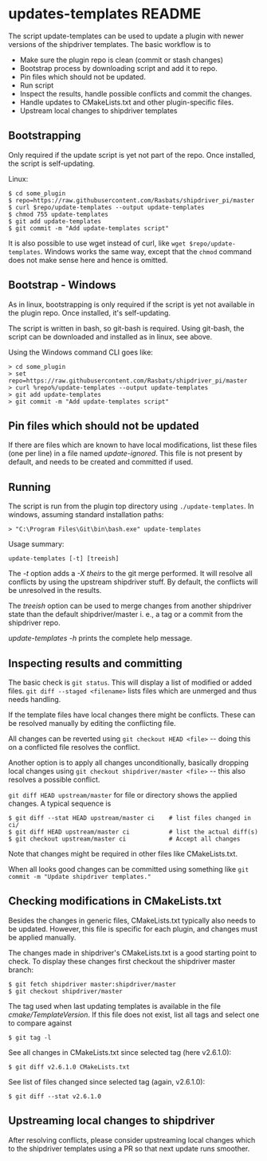 updates-templates README
========================

The script update-templates can be used to update a plugin with
newer versions of the shipdriver templates. The basic workflow
is to

  - Make sure the plugin repo is clean (commit or stash changes)
  - Bootstrap process by downloading script and add it to repo.
  - Pin files which should not be updated.
  - Run script
  - Inspect the results, handle possible conflicts and commit the
    changes.
  - Handle updates to CMakeLists.txt and other plugin-specific files.
  - Upstream local changes to shipdriver templates

Bootstrapping
-------------
Only required if the update script is yet not part of the repo. Once
installed, the script is self-updating.

Linux:

    $ cd some_plugin
    $ repo=https://raw.githubusercontent.com/Rasbats/shipdriver_pi/master
    $ curl $repo/update-templates --output update-templates
    $ chmod 755 update-templates
    $ git add update-templates
    $ git commit -m "Add update-templates script"

It is also possible to use wget instead of curl, like
`wget $repo/update-templates`. Windows works the same way, except that
the `chmod` command does not make sense here and hence is omitted.


Bootstrap - Windows
-------------------

As in linux, bootstrapping is only required if the script is yet not
available in the plugin repo. Once installed, it's self-updating.

The script is written in bash, so git-bash is required. Using git-bash, the
script can be downloaded and installed as in linux, see above.

Using the Windows command CLI goes like:

    > cd some_plugin
    > set repo=https://raw.githubusercontent.com/Rasbats/shipdriver_pi/master
    > curl %repo%/update-templates --output update-templates
    > git add update-templates
    > git commit -m "Add update-templates script"


Pin files which should not be updated
-------------------------------------

If there are files which are known to have local modifications, list these
files (one per line) in a file named *update-ignored*.  This file is not
present by default, and needs to be created and committed if used.


Running
-------

The script is run from the plugin top directory using
`./update-templates`. In windows, assuming standard installation paths:

    > "C:\Program Files\Git\bin\bash.exe" update-templates

Usage summary:

    update-templates [-t] [treeish]

The *-t* option adds a *-X theirs* to the git merge performed. It will
resolve all conflicts by using the upstream shipdriver stuff. By default,
the conflicts will be unresolved in the results.

The *treeish* option can be used to merge changes from another shipdriver
state than the default shipdriver/master i. e., a tag or a commit from
the shipdriver repo.

*update-templates -h* prints the complete help message.


Inspecting results and committing
---------------------------------

The basic check is `git status`. This will display a list of modified or
added files. `git diff --staged <filename>` lists files which are unmerged
and thus needs handling.

If the template files have local changes there might be conflicts. These
can be resolved manually by editing the conflicting file.

All changes can be reverted using `git checkout HEAD <file>` -- doing this
on a conflicted file resolves the conflict.

Another option is to apply all changes unconditionally, basically dropping
local changes using `git checkout shipdriver/master <file>` -- this also
resolves a possible conflict.

`git diff HEAD upstream/master` for file or directory shows the applied
changes.  A typical sequence is

    $ git diff --stat HEAD upstream/master ci    # list files changed in ci/
    $ git diff HEAD upstream/master ci           # list the actual diff(s)
    $ git checkout upstream/master ci            # Accept all changes

Note that changes might be required in other files like CMakeLists.txt.

When all looks good changes can be committed using something like
`git commit -m "Update shipdriver templates."`

Checking modifications in CMakeLists.txt
----------------------------------------

Besides the changes in generic files, CMakeLists.txt typically also needs to
be updated. However, this file is specific for each plugin, and changes must
be applied manually.

The changes made in shipdriver's CMakeLists.txt is a good starting point to
check. To display these changes first checkout the shipdriver master branch:

    $ git fetch shipdriver master:shipdriver/master
    $ git checkout shipdriver/master

The tag used when last updating templates is available in the file 
_cmake/TemplateVersion_. If this file does not exist, list all tags and
select one to compare against

    $ git tag -l

See all changes in CMakeLists.txt since selected tag (here v2.6.1.0):

    $ git diff v2.6.1.0 CMakeLists.txt

See list of files changed since selected tag (again, v2.6.1.0):

    $ git diff --stat v2.6.1.0


Upstreaming local changes to shipdriver
---------------------------------------
After resolving conflicts, please consider upstreaming local changes which
to the shipdriver templates using a PR so that next update runs
smoother.
